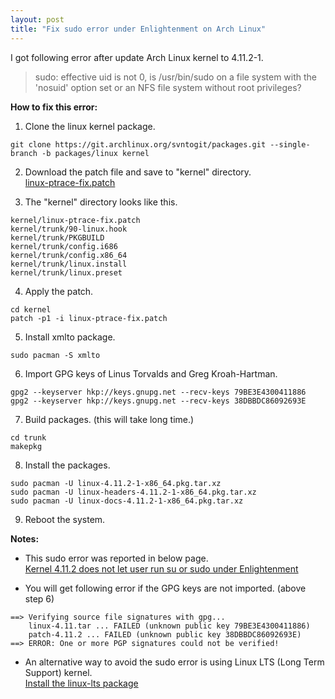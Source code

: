 ```yaml
---
layout: post
title: "Fix sudo error under Enlightenment on Arch Linux"
---
```


I got following error after update Arch Linux kernel to 4.11.2-1.

> sudo: effective uid is not 0, is /usr/bin/sudo on a file system with the 'nosuid' option set or an NFS file system without root privileges?

**How to fix this error:**

1. Clone the linux kernel package.
```
git clone https://git.archlinux.org/svntogit/packages.git --single-branch -b packages/linux kernel
```

2. Download the patch file and save to "kernel" directory.  
[linux-ptrace-fix.patch](https://bugs.archlinux.org/task/54170?getfile=15254)

3. The "kernel" directory looks like this.
```
kernel/linux-ptrace-fix.patch
kernel/trunk/90-linux.hook
kernel/trunk/PKGBUILD
kernel/trunk/config.i686
kernel/trunk/config.x86_64
kernel/trunk/linux.install
kernel/trunk/linux.preset
```

4. Apply the patch.
```
cd kernel
patch -p1 -i linux-ptrace-fix.patch
```

5. Install xmlto package.
```
sudo pacman -S xmlto
```

6. Import GPG keys of Linus Torvalds and Greg Kroah-Hartman.
```
gpg2 --keyserver hkp://keys.gnupg.net --recv-keys 79BE3E4300411886
gpg2 --keyserver hkp://keys.gnupg.net --recv-keys 38DBBDC86092693E
```

7. Build packages. (this will take long time.)
```
cd trunk
makepkg
```

8. Install the packages.
```
sudo pacman -U linux-4.11.2-1-x86_64.pkg.tar.xz
sudo pacman -U linux-headers-4.11.2-1-x86_64.pkg.tar.xz
sudo pacman -U linux-docs-4.11.2-1-x86_64.pkg.tar.xz
```

9. Reboot the system.

**Notes:**

* This sudo error was reported in below page.  
[Kernel 4.11.2 does not let user run su or sudo under Enlightenment](https://bugs.archlinux.org/task/54170)

* You will get following error if the GPG keys are not imported. (above step 6)
```
==> Verifying source file signatures with gpg...
    linux-4.11.tar ... FAILED (unknown public key 79BE3E4300411886)
    patch-4.11.2 ... FAILED (unknown public key 38DBBDC86092693E)
==> ERROR: One or more PGP signatures could not be verified!
```

* An alternative way to avoid the sudo error is using Linux LTS (Long Term Support) kernel.  
[Install the linux-lts package](https://wiki.archlinux.org/index.php/System_maintenance#Install_the_linux-lts_package)